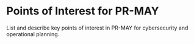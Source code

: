 # Points of Interest for PR-MAY

List and describe key points of interest in PR-MAY for cybersecurity and operational planning.
